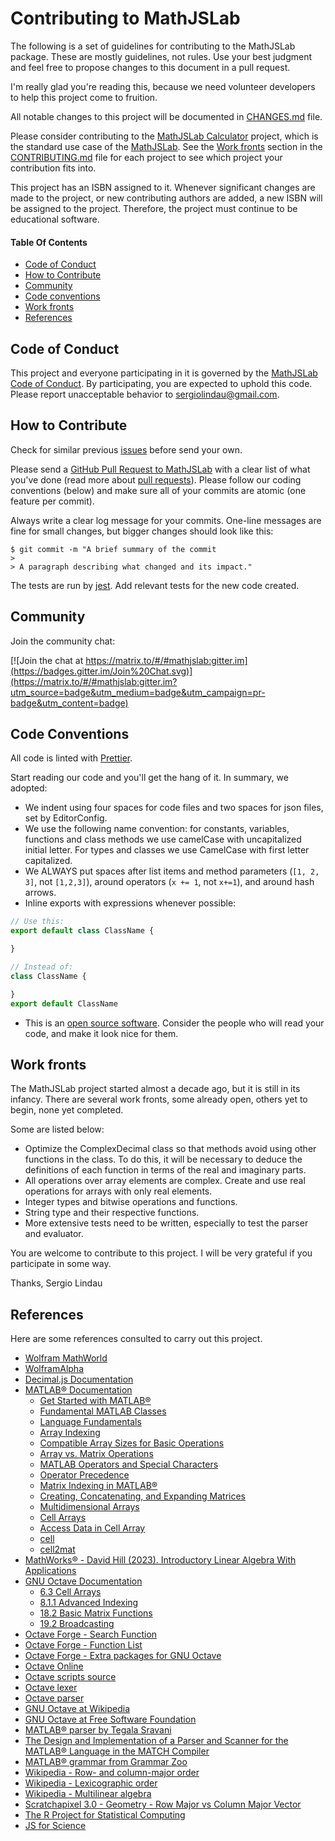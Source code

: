# Contributing to MathJSLab

The following is a set of guidelines for contributing to the MathJSLab
package. These are mostly guidelines, not rules. Use your best judgment and
feel free to propose changes to this document in a pull request.

I'm really glad you're reading this, because we need volunteer developers to
help this project come to fruition.

All notable changes to this project will be documented in
[CHANGES.md](https://github.com/sergiolindau/mathjslab/blob/main/CHANGES.md) file.

Please consider contributing to the [MathJSLab Calculator](https://github.com/sergiolindau/mathjslab-calculator)
project, which is the standard use case of the [MathJSLab](https://github.com/sergiolindau/mathjslab).
See the [Work fronts](#work-fronts) section in the [CONTRIBUTING.md](https://github.com/sergiolindau/mathjslab/blob/main/CONTRIBUTING.md)
file for each project to see which project your contribution fits into.

This project has an ISBN assigned to it. Whenever significant changes are made
to the project, or new contributing authors are added, a new ISBN will be
assigned to the project. Therefore, the project must continue to be
educational software.

#### Table Of Contents

* [Code of Conduct](#code-of-conduct)
* [How to Contribute](#how-to-contribute)
* [Community](#community)
* [Code conventions](#code-conventions)
* [Work fronts](#work-fronts)
* [References](#references)

## Code of Conduct

This project and everyone participating in it is governed by the
[MathJSLab Code of Conduct](https://github.com/sergiolindau/mathjslab/blob/main/CODE_OF_CONDUCT.md).
By participating, you are expected to uphold this code. Please report
unacceptable behavior to [sergiolindau@gmail.com](mailto:sergiolindau@gmail.com).

## How to Contribute

Check for similar previous [issues](https://github.com/sergiolindau/mathjslab/issues) before send your own.

Please send a [GitHub Pull Request to MathJSLab](https://github.com/sergiolindau/mathjslab/pull/new/main)
with a clear list of what you've done (read more about
[pull requests](http://help.github.com/pull-requests/)). Please follow our
coding conventions (below) and make sure all of your commits are atomic (one
feature per commit).

Always write a clear log message for your commits. One-line messages are fine
for small changes, but bigger changes should look like this:

    $ git commit -m "A brief summary of the commit
    >
    > A paragraph describing what changed and its impact."

The tests are run by [jest](https://jestjs.io/). Add relevant tests for the new code created.

## Community

Join the community chat:

[![Join the chat at https://matrix.to/#/#mathjslab:gitter.im](https://badges.gitter.im/Join%20Chat.svg)](https://matrix.to/#/#mathjslab:gitter.im?utm_source=badge&utm_medium=badge&utm_campaign=pr-badge&utm_content=badge)

## Code Conventions

All code is linted with [Prettier](https://prettier.io/).

Start reading our code and you'll get the hang of it. In summary, we adopted:

* We indent using four spaces for code files and two spaces for json files, set by EditorConfig.
* We use the following name convention: for constants, variables, functions and class methods we use camelCase with uncapitalized initial letter. For types and classes we use CamelCase with first letter capitalized.
* We ALWAYS put spaces after list items and method parameters (`[1, 2, 3]`, not `[1,2,3]`), around operators (`x += 1`, not `x+=1`), and around hash arrows.
* Inline exports with expressions whenever possible:
```typescript
// Use this:
export default class ClassName {

}

// Instead of:
class ClassName {

}
export default ClassName
```
* This is an [open source software](https://en.wikipedia.org/wiki/Open-source_software). Consider the people who will read your code, and make it look nice for them.

## Work fronts

The MathJSLab project started almost a decade ago, but it is still in its
infancy. There are several work fronts, some already open, others yet to
begin, none yet completed.

Some are listed below:

* Optimize the ComplexDecimal class so that methods avoid using other
functions in the class. To do this, it will be necessary to deduce the
definitions of each function in terms of the real and imaginary parts.
* All operations over array elements are complex. Create and use real
operations for arrays with only real elements.
* Integer types and bitwise operations and functions.
* String type and their respective functions.
* More extensive tests need to be written, especially to test the parser and
evaluator.

You are welcome to contribute to this project. I will be very grateful if you
participate in some way.

Thanks,
Sergio Lindau

## References

Here are some references consulted to carry out this project.

* [Wolfram MathWorld](https://mathworld.wolfram.com/)
* [WolframAlpha](https://www.wolframalpha.com/)
* [Decimal.js Documentation](https://mikemcl.github.io/decimal.js/)
* [MATLAB&reg; Documentation](https://www.mathworks.com/help/matlab/index.html)
    * [Get Started with MATLAB&reg;](https://www.mathworks.com/help/matlab/getting-started-with-matlab.html)
    * [Fundamental MATLAB Classes](https://www.mathworks.com/help/matlab/matlab_prog/fundamental-matlab-classes.html)
    * [Language Fundamentals](https://www.mathworks.com/help/matlab/language-fundamentals.html)
    * [Array Indexing](https://www.mathworks.com/help/matlab/math/array-indexing.html)
    * [Compatible Array Sizes for Basic Operations](https://www.mathworks.com/help/matlab/matlab_prog/compatible-array-sizes-for-basic-operations.html)
    * [Array vs. Matrix Operations](https://www.mathworks.com/help/matlab/matlab_prog/array-vs-matrix-operations.html)
    * [MATLAB Operators and Special Characters](https://www.mathworks.com/help/matlab/matlab_prog/matlab-operators-and-special-characters.html)
    * [Operator Precedence](https://www.mathworks.com/help/matlab/matlab_prog/operator-precedence.html)
    * [Matrix Indexing in MATLAB&reg;](https://www.mathworks.com/company/newsletters/articles/matrix-indexing-in-matlab.html)
    * [Creating, Concatenating, and Expanding Matrices](https://www.mathworks.com/help/matlab/math/creating-and-concatenating-matrices.html)
    * [Multidimensional Arrays](https://www.mathworks.com/help/matlab/math/multidimensional-arrays.html)
    * [Cell Arrays](https://www.mathworks.com/help/matlab/cell-arrays.html)
    * [Access Data in Cell Array](https://www.mathworks.com/help/matlab/matlab_prog/access-data-in-a-cell-array.html)
    * [cell](https://www.mathworks.com/help/matlab/ref/cell.html)
    * [cell2mat](https://www.mathworks.com/help/matlab/ref/cell2mat.html)
* [MathWorks&reg; - David Hill (2023). Introductory Linear Algebra With Applications](https://www.mathworks.com/matlabcentral/fileexchange/2284-introductory-linear-algebra-with-applications)
* [GNU Octave Documentation](https://docs.octave.org/latest/)
    * [6.3 Cell Arrays](https://docs.octave.org/latest/Cell-Arrays.html)
    * [8.1.1 Advanced Indexing](https://docs.octave.org/latest/Advanced-Indexing.html)
    * [18.2 Basic Matrix Functions](https://octave.org/doc/latest/Basic-Matrix-Functions.html)
    * [19.2 Broadcasting](https://docs.octave.org/latest/Broadcasting.html)
* [Octave Forge - Search Function](https://octave.sourceforge.io/list_functions.php)
* [Octave Forge - Function List](https://octave.sourceforge.io/octave/overview.html)
* [Octave Forge - Extra packages for GNU Octave](https://octave.sourceforge.io/)
* [Octave Online](https://octave-online.net/)
* [Octave scripts source](https://github.com/gnu-octave/octave/tree/default/scripts)
* [Octave lexer](https://github.com/gnu-octave/octave/blob/default/libinterp/parse-tree/lex.ll)
* [Octave parser](https://github.com/gnu-octave/octave/blob/default/libinterp/parse-tree/oct-parse.yy)
* [GNU Octave at Wikipedia](https://en.wikipedia.org/wiki/GNU_Octave)
* [GNU Octave at Free Software Foundation](https://www.gnu.org/software/octave/)
* [MATLAB&reg; parser by Tegala Sravani](https://github.com/TegalaSravani/MATLAB-PARSER)
* [The Design and Implementation of a Parser and Scanner for the MATLAB&reg; Language in the MATCH Compiler](http://www.ece.northwestern.edu/cpdc/pjoisha/MAGICA/CPDC-TR-9909-017.pdf)
* [MATLAB&reg; grammar from Grammar Zoo](https://slebok.github.io/zoo/markup/scientific/matlab/srour/extracted/index.html)
* [Wikipedia - Row- and column-major order](https://en.wikipedia.org/wiki/Row-_and_column-major_order)
* [Wikipedia - Lexicographic order](https://en.wikipedia.org/wiki/Lexicographic_order)
* [Wikipedia - Multilinear algebra](https://en.wikipedia.org/wiki/Multilinear_algebra)
* [Scratchapixel 3.0 - Geometry - Row Major vs Column Major Vector](https://www.scratchapixel.com/lessons/mathematics-physics-for-computer-graphics/geometry/row-major-vs-column-major-vector.html)
* [The R Project for Statistical Computing](https://www.r-project.org/)
* [JS for Science](https://indico.cern.ch/event/853710/contributions/3708132/attachments/1985053/3307323/Armina_Abramyan_JS_for_Science.pdf)
